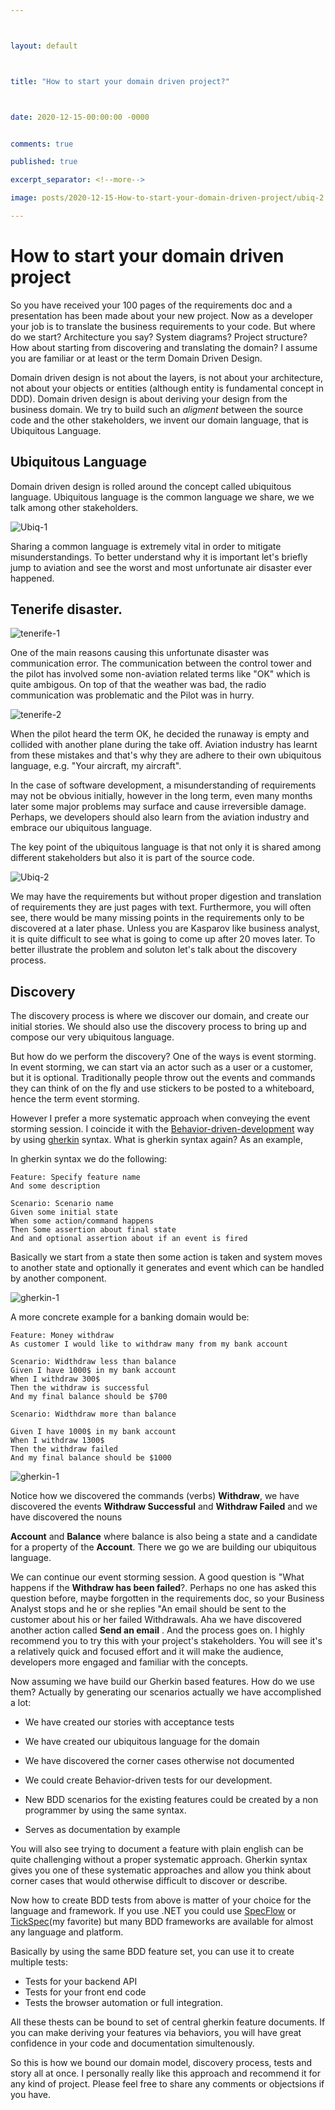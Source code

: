 ```yaml
---



layout: default



title: "How to start your domain driven project?"



date: 2020-12-15-00:00:00 -0000


comments: true

published: true

excerpt_separator: <!--more-->

image: posts/2020-12-15-How-to-start-your-domain-driven-project/ubiq-2.png

---
```


# How to start your domain driven project

So you have received your 100 pages of the requirements doc and a presentation has been made about your new project. Now as a developer your job is to translate the business requirements to your code. But where do we start? Architecture you say? System diagrams? Project structure? How about starting from discovering and translating the domain? I assume you are familiar or at least or the term Domain Driven Design. 

Domain driven design is not about the layers, is not about your architecture, not about your objects or entities (although entity is fundamental concept in DDD). Domain driven design is about deriving your design from the business domain. We try to build such an _aligment_ between the source code and the other stakeholders, we invent our domain language, that is Ubiquitous Language.



## Ubiquitous Language


Domain driven design is rolled around the concept called ubiquitous language. Ubiquitous language is the common language we share, we we talk among other stakeholders. 


![Ubiq-1](/assets/posts/2020-12-15-How-to-start-your-domain-driven-project/ubiq-1.png)



<!--more-->

Sharing a common language is extremely vital in order to mitigate misunderstandings. To better understand why it is important let's briefly jump to aviation and  see the worst and most unfortunate air disaster ever happened.



## Tenerife disaster. 



![tenerife-1](/assets/posts/2020-12-15-How-to-start-your-domain-driven-project/tenerife-1.png)



One of the main reasons causing this unfortunate disaster was communication error. The communication between the control tower and the pilot has involved some non-aviation related terms like "OK" which is quite ambigous. On top of that the weather was bad, the radio communication was problematic and the Pilot was in hurry. 





![tenerife-2](/assets/posts/2020-12-15-How-to-start-your-domain-driven-project/tenerife-cvr.png)


When the pilot heard the term OK, he decided the runaway is empty and collided with another plane during the take off. Aviation industry has learnt from these mistakes and that's why they are adhere to their own ubiquitous language, e.g. "Your aircraft, my aircraft".

In the case of software development, a misunderstanding of requirements may not be obvious initially, however in the long term, even many months later some major problems may surface and cause irreversible damage. Perhaps, we developers should also learn from  the aviation industry and embrace our ubiquitous language.



The key point of  the ubiquitous language is that not only it is shared among different stakeholders but also it is part of the source code. 



![Ubiq-2](/assets/posts/2020-12-15-How-to-start-your-domain-driven-project/ubiq-2.png)



We may have the requirements but without proper digestion and translation of requirements they are just pages with text. Furthermore, you will often see, 
there would be many missing points in the requirements only to be discovered at a later phase. Unless you are Kasparov like business analyst, it is quite difficult to see what is going to come up after 20 moves later. To better illustrate the problem and soluton let's talk about the discovery process.



## Discovery 

The discovery process is where we discover our domain, and create our initial stories. We should also use the discovery process to bring up and compose our very ubiquitous language.


But how do we perform the discovery? One of the ways is event storming. In event storming, we can start via an actor such as a user or a customer, but it is optional. Traditionally people throw out the events and commands they can think of on the fly and use stickers to be posted to a whiteboard, hence the term event storming.

However I prefer a more systematic approach when conveying the event storming session. I coincide it with the [Behavior-driven-development](https://en.wikipedia.org/wiki/Behavior-driven_development) way by using [gherkin](https://cucumber.io/docs/gherkin/) syntax. What is gherkin syntax again? As an example,



In gherkin syntax we do the following:



```gherkin
Feature: Specify feature name
And some description

Scenario: Scenario name
Given some initial state
When some action/command happens
Then Some assertion about final state
And and optional assertion about if an event is fired
```



Basically we start from  a state then some action is taken  and system moves to another state and optionally it generates and event which can be handled by another component.





![gherkin-1](/assets/posts/2020-12-15-How-to-start-your-domain-driven-project/state-event-command.png)







A more concrete example for a banking domain would be:



```gherkin
Feature: Money withdraw
As customer I would like to withdraw many from my bank account

Scenario: Widthdraw less than balance
Given I have 1000$ in my bank account
When I withdraw 300$ 
Then the withdraw is successful
And my final balance should be $700

Scenario: Widthdraw more than balance

Given I have 1000$ in my bank account
When I withdraw 1300$ 
Then the withdraw failed
And my final balance should be $1000
```

![gherkin-1](/assets/posts/2020-12-15-How-to-start-your-domain-driven-project/gherkin-1.png)


Notice how we discovered the commands (verbs) **Withdraw**, we have discovered the events **Withdraw Successful** and **Withdraw Failed** and we have discovered the nouns

**Account** and **Balance** where balance is also being a state and a candidate for a property of the **Account**. There we go we are building our ubiquitous language.

We can continue our event storming session. A good question is "What happens if the **Withdraw has been failed**?. Perhaps no one has asked this question before, maybe forgotten in the requirements doc, so your Business Analyst stops and he or she replies "An email should be sent to the customer about his or her failed Withdrawals. Aha we have discovered another action called **Send an email** . And the process goes on. I highly recommend you to try this with your project's stakeholders. You will see it's a relatively quick and focused effort and it will make the audience, developers more engaged and familiar with the concepts.



Now assuming we have build our Gherkin based features. How do we use them? Actually by generating our scenarios actually we have accomplished a lot:



- We have created our stories with acceptance tests

- We have created our ubiquitous language for the domain

- We have discovered the corner cases otherwise not documented

- We could create Behavior-driven tests for our development.

- New BDD scenarios for the existing features could be created by a non programmer by using the same syntax.

- Serves as documentation by example

You will also see trying to document a feature with plain english can be quite challenging without a proper systematic approach. Gherkin syntax gives you one of these systematic approaches and allow you think about corner cases that would otherwise difficult to discover or describe.

Now how to create BDD tests from above is matter of your choice for the language and framework. If you use .NET you could use [SpecFlow](https://specflow.org/) or [TickSpec](https://github.com/fsprojects/TickSpec)(my favorite) but many BDD frameworks are available for almost any language and platform. 

Basically by using the same BDD feature set, you can use it to create multiple tests:
- Tests for your backend API
- Tests for your front end code
- Tests the browser automation or full integration.

All these thests can be bound to set of central gherkin feature documents. If you can make deriving your features via behaviors, you will have great confidence in your code and 
documentation simultenously. 

So this is how we bound our domain model, discovery process, tests and story all at once. I personally really like this approach and recommend it for any kind of project.
Please feel free to share any comments or objectsions if you have. 



